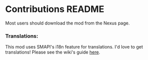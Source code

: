 ﻿Contributions README
====================================

Most users should download the mod from the Nexus page. 

### Translations:

This mod uses SMAPI's i18n feature for translations. I'd love to get translations! Please see the wiki's guide [here](https://stardewvalleywiki.com/Modding:Translations).